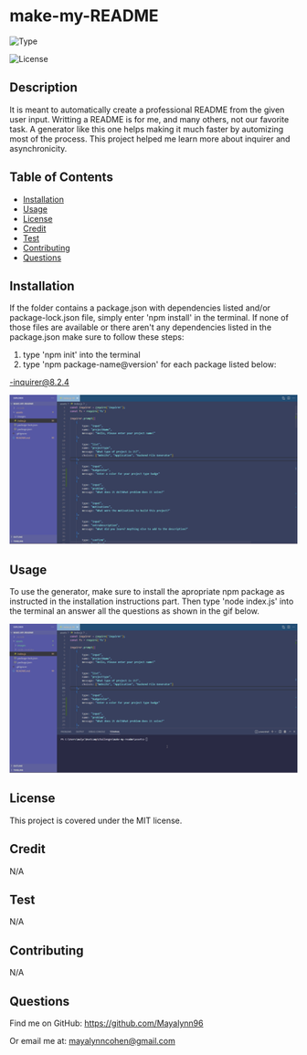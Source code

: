 # make-my-README

![Type](https://img.shields.io/badge/Type-README_Generator-553555.svg)

![License](https://img.shields.io/badge/License-MIT-pink.svg)
## Description

It is meant to automatically create a professional README from the given user input. Writting a README is for me, and many others, not our  favorite task. A generator like this one helps making it much faster by automizing most of the process. This project helped me learn more about inquirer and asynchronicity.

## Table of Contents
- [Installation](#installation)
- [Usage](#usage)
- [License](#license)
- [Credit](#credit)
- [Test](#test)
- [Contributing](#contributing)
- [Questions](#questions)

## Installation


If the folder contains a package.json with dependencies listed and/or package-lock.json file, simply enter 'npm install' in the terminal.
If none of those files are available or there aren't any dependencies listed in the package.json make sure to follow these steps:

1. type 'npm init' into the terminal
2. type 'npm package-name@version' for each package listed below:


-inquirer@8.2.4

![Short gif showing npm install](assets/images/npmInstallation.gif)

## Usage

To use the generator, make sure to install the apropriate npm package as instructed in the installation instructions part. Then type 'node index.js' into the terminal an answer all the questions as shown in the gif below.

![Gif of usage example](assets/images/howTo.gif)

## License

This project is covered under the MIT license.

## Credit

N/A

## Test

N/A

## Contributing

N/A

## Questions

Find me on GitHub: https://github.com/Mayalynn96

Or email me at: mayalynncohen@gmail.com